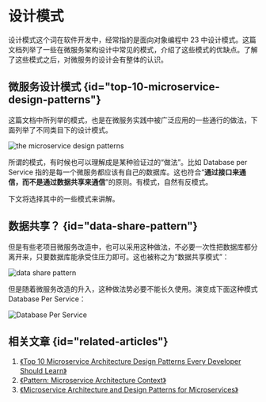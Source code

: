 # 设计模式 

设计模式这个词在软件开发中，经常指的是面向对象编程中 23 中设计模式。这篇文档列举了一些在微服务架构设计中常见的模式，介绍了这些模式的优缺点。了解了这些模式之后，对微服务的设计会有整体的认识。

## 微服务设计模式 {id="top-10-microservice-design-patterns"}

这篇文档中所列举的模式，也是在微服务实践中被广泛应用的一些通行的做法，下面列举了不同类目下的设计模式。

<img src="http://file-linker.oss-cn-hangzhou.aliyuncs.com/ox352IvFAHEUtJgB0uer.png" alt="the microservice design patterns"/>

所谓的模式，有时候也可以理解成是某种验证过的“做法”。比如 Database per Service 指的是每一个微服务都应该有自己的数据库。这也符合“**通过接口来通信，而不是通过数据共享来通信**”的原则。有模式，自然有反模式。

下文将选择其中的一些模式来讲解。

## 数据共享？ {id="data-share-pattern"}

但是有些老项目微服务改造中，也可以采用这种做法，不必要一次性把数据库都分离开来，只要数据库能承受住压力即可。这也被称之为“数据共享模式”：

<img src="http://file-linker.oss-cn-hangzhou.aliyuncs.com/ZM7gL0mXsMDGtXDki4UF.png" alt="data share pattern"/>

但是随着微服务改造的升入，这种做法势必要不能长久使用。演变成下面这种模式 Database Per Service：

<img src="http://file-linker.oss-cn-hangzhou.aliyuncs.com/5Ru30NG61gVtykAdbMFf.png" alt="Database Per Service"/>



## 相关文章 {id="related-articles"}

1. [《Top 10 Microservice Architecture Design Patterns Every Developer Should Learn》](https://medium.com/javarevisited/top-10-microservice-design-patterns-for-experienced-developers-f4f5f782810e)
2. [《Pattern: Microservice Architecture Context》](https://microservices.io/patterns/microservices.html)
3. [《Microservice Architecture and Design Patterns for Microservices》](https://medium.com/@madhukaudantha/microservice-architecture-and-design-patterns-for-microservices-e0e5013fd58a)